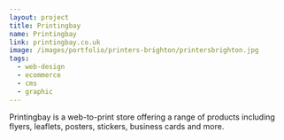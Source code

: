 ```yaml
---
layout: project
title: Printingbay
name: Printingbay
link: printingbay.co.uk
image: /images/portfolio/printers-brighton/printersbrighton.jpg
tags:
  - web-design
  - ecommerce
  - cms
  - graphic
---
```


Printingbay is a web-to-print store offering a range of products including flyers, leaflets, posters, stickers, business cards and more.